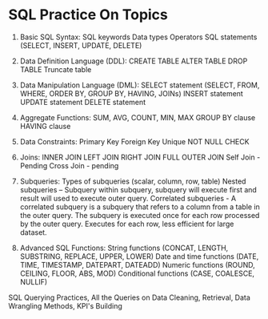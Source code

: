 # SQL Practice On Topics
1. Basic SQL Syntax:
SQL keywords
Data types
Operators
SQL statements (SELECT, INSERT, UPDATE, DELETE)

2. Data Definition Language (DDL):
CREATE TABLE
ALTER TABLE
DROP TABLE
Truncate table

3. Data Manipulation Language (DML):
SELECT statement (SELECT, FROM, WHERE, ORDER BY, GROUP BY, HAVING, JOINs)
INSERT statement
UPDATE statement
DELETE statement

4. Aggregate Functions:
SUM, AVG, COUNT, MIN, MAX
GROUP BY clause
HAVING clause

5. Data Constraints:
Primary Key
Foreign Key
Unique
NOT NULL
CHECK

6. Joins:
INNER JOIN
LEFT JOIN
RIGHT JOIN
FULL OUTER JOIN
Self Join - Pending
Cross Join - pending

7. Subqueries:
Types of subqueries (scalar, column, row, table)
Nested subqueries – Subquery within subquery, subquery will execute first and result will used to execute outer query.
Correlated subqueries - A correlated subquery is a subquery that refers to a column from a table in the outer query. The subquery is executed once for each row processed by the outer query. Executes for each row, less efficient for large dataset.

8. Advanced SQL Functions:
String functions (CONCAT, LENGTH, SUBSTRING, REPLACE, UPPER, LOWER)
Date and time functions (DATE, TIME, TIMESTAMP, DATEPART, DATEADD)
Numeric functions (ROUND, CEILING, FLOOR, ABS, MOD)
Conditional functions (CASE, COALESCE, NULLIF)

SQL Querying Practices, All the Queries on Data Cleaning, Retrieval, Data Wrangling Methods, KPI's Building 
